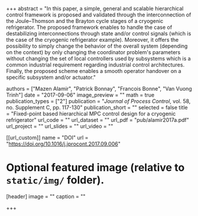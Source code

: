 +++
abstract = "In this paper, a simple, general and scalable hierarchical control framework is proposed and validated through the interconnection of the Joule–Thomson and the Brayton cycle stages of a cryogenic refrigerator. The proposed framework enables to handle the case of destabilizing interconnections through state and/or control signals (which is the case of the cryogenic refrigerator example). Moreover, it offers the possibility to simply change the behavior of the overall system (depending on the context) by only changing the coordinator problem's parameters without changing the set of local controllers used by subsystems which is a common industrial requirement regarding industrial control architectures. Finally, the proposed scheme enables a smooth operator handover on a specific subsystem and/or actuator."

authors = ["Mazen Alamir", "Patrick Bonnay", "Francois Bonne", "Van Vuong Trinh"]
date = "2017-09-06"
image_preview = ""
math = true
publication_types = ["2"]
publication = "*Journal of Process Control*, vol. 58, no. Supplement C, pp. 117-130"
publication_short = ""
selected = false
title = "Fixed-point based hierarchical MPC control design for a cryogenic refrigerator"
url_code = ""
url_dataset = ""
url_pdf = "pub/alamir2017a.pdf"
url_project = ""
url_slides = ""
url_video = ""

[[url_custom]]
name = "DOI"
url = "https://doi.org/10.1016/j.jprocont.2017.09.006"

# Optional featured image (relative to `static/img/` folder).
[header]
image = ""
caption = ""

+++



